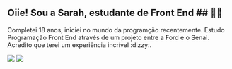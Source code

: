 ##  **Oiie!  Sou a Sarah, estudante de Front End** ## :fairy_man:
<p>
Completei 18 anos, iniciei no mundo da programção recentemente. Estudo Programação Front End através de um projeto entre a Ford e o Senai. 
Acredito que terei um experiência incrível :dizzy:.











  <a href="https://www.linkedin.com/in/sarah-carvalho-0ab56b207" target="_blank"><img src="https://img.shields.io/badge/-LinkedIn-%230077B5?style=for-the-badge&logo=linkedin&logoColor=white" target="_blank"></a> 
<a href="https://instagram.com/sarahcarvalho_88" target="_blank"><img src="https://img.shields.io/badge/-Instagram-%23E4405F?style=for-the-badge&logo=instagram&logoColor=white" target="_blank"></a>
